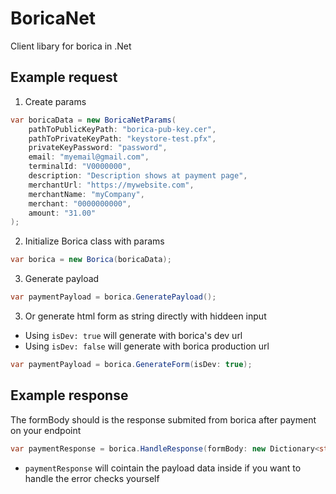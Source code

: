 # BoricaNet
Client libary for borica in .Net

## Example request
1. Create params
```csharp
var boricaData = new BoricaNetParams(
    pathToPublicKeyPath: "borica-pub-key.cer",
    pathToPrivateKeyPath: "keystore-test.pfx",
    privateKeyPassword: "password",
    email: "myemail@gmail.com",
    terminalId: "V0000000",
    description: "Description shows at payment page",
    merchantUrl: "https://mywebsite.com",
    merchantName: "myCompany",
    merchant: "0000000000",
    amount: "31.00"
);
```
2. Initialize Borica class with params

```csharp
var borica = new Borica(boricaData);
```

3. Generate payload
```csharp
var paymentPayload = borica.GeneratePayload();
```

3. Or generate html form as string directly with hiddeen input
- Using `isDev: true` will generate with borica's dev url
- Using `isDev: false` will generate with borica production url
```csharp
var paymentPayload = borica.GenerateForm(isDev: true);
```

## Example response
The formBody should is the response submited from borica after payment on your endpoint
```csharp
var paymentResponse = borica.HandleResponse(formBody: new Dictionary<string, string>());
```
- `paymentResponse` will cointain the payload data inside if you want to handle the error checks yourself
